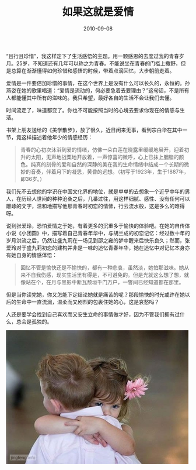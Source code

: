 ﻿---
title: "如果这就是爱情"
date: 2010-09-08
categories: 
  - "essay"
tags: 
  - "爱情"
---

“且行且珍惜”，我这样定下了生活感悟的主题。用一颗感恩的去度过我的青春岁月。25岁，不知道还有几年可以称之为青春。不能说坐在青春的门槛上撒野，但是总算在渐渐懂得如何珍惜和感悟的时候，带着点滴回忆，大步朝前走着。

爱情是一件要倍加珍惜的事情，在这个世界上是没有什么可以长久的，永恒的。孙燕姿在她的歌里唱道：“爱情是流动的，何必要急着去要理由？”这句话，不是所有人都能懂其中所有的滋味的。我只希望，最好各自的生活不会让我们去懂。

时间流走了，味道都变了。你也不可能按照当时的心境去要求你现在的情感与生活。

书架上朋友送给的《美学散步》，放了很久，近日闲来无事，看到宗白华在其中一节，竟这样描述着他年少的情感经历：

> 青春的心初次沐浴到爱的情绪，仿佛一朵白莲在晓露里缓缓地展开，迎着初升的太阳，无声地战栗地开放着，一声惊喜的微呼，心上已抹上胭脂的颜色。纯真的刻骨的爱和自然的深静的美在我的生命情绪中结成一个长期的微妙的音奏，伴着月下的凝思，黄昏的远想。（初写于1923年，生于1887年，即36岁。）

我们先不去想他的学识在中国文化界的地位，就是单单的去想象一个近乎中年的男人，在历经人世间的种种沧桑之后，几番过往，用这样细腻、感性、没有任何可以雕琢的文字，温和地描写他那青春时初恋的情愫，行云流水般，这是多么的难得呀。

说到张爱玲，恐怕爱情之于她，有着更多的沉重多于愉快的体验吧。在她的自传体小说《小团圆》中，描写着自己青春年华中，与胡兰成的初恋记忆：经过数十年的岁月洪流之后，仍然让盛九莉在一场见到邵之雍的梦中醒来后快乐良久；然而，张爱玲对于盛九莉初恋的建构并非是一味的追忆青春年华，她在追忆中对记忆本身亦有她自身的情感体悟：

> 回忆不管是愉快还是不愉快的，都有一种悲哀，虽然淡，她怕那滋味。她从来不自我伤感，现实生活里有得是，不可避免的。但是光就这么想了想，就像站在个，在月与黑影中断瓦颓垣千门万户，一瞥间已经知道都在那里。

但是当你读完她，你又怎能下定结论她就是痛苦的呢？那段愉快的时光或许在她以后的生命中一直流淌，温柔而又剧烈的包裹住她的心，这是哀愁吗？

人还是要学会找到自己喜欢而又安生立命的事情做才好，因为不管我们拥有过什么，总会是孤独的。

![文章配图](/images/5652757449_0bbdc0c0cd_z.jpg)
